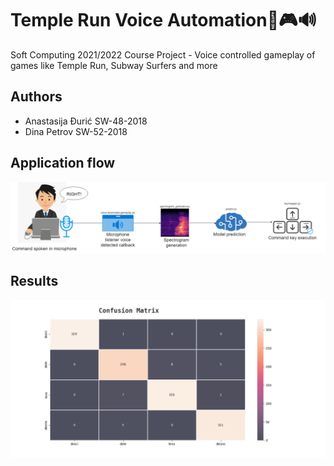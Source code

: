 # Temple Run Voice Automation🎤🎮🔊
Soft Computing 2021/2022 Course Project - Voice controlled gameplay of games like Temple Run, Subway Surfers and more

## Authors
- Anastasija Đurić SW-48-2018 
- Dina Petrov SW-52-2018

## Application flow
![activity-diagram-visual.png](activity-diagram-visual.png)


## Results
![confusion-matrix](results/srb-30epochs-matrix.png)

